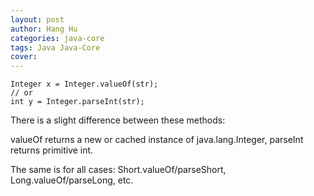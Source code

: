 ```yaml
---
layout: post
author: Hang Hu
categories: java-core
tags: Java Java-Core 
cover: 
---
```


```
Integer x = Integer.valueOf(str);
// or
int y = Integer.parseInt(str);
```

There is a slight difference between these methods:  

valueOf returns a new or cached instance of java.lang.Integer, parseInt returns primitive int.  

The same is for all cases: Short.valueOf/parseShort, Long.valueOf/parseLong, etc.
